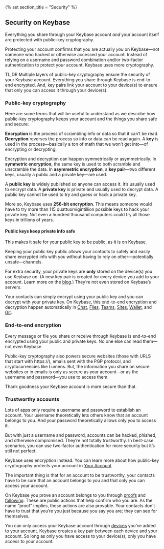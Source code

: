 {% set section_title = "Security" %}

## Security on Keybase
Everything you share through your Keybase account *and* your account itself are protected with public-key cryptography. 

Protecting your account confirms that you are actually *you* on Keybase—not someone who hacked or otherwise accessed your account. Instead of relying on a username and password combination and/or two-factor authentication to protect your account, Keybase uses more cryptography.

TL;DR Multiple layers of public-key cryptography ensure the security of your Keybase account. Everything you share through Keybase is end-to-end encrypted. And, key pairs link your account to your device(s) to ensure that only you can access it through your device(s).

### Public-key cryptography 
Here are some terms that will be useful to understand as we describe how public-key cryptography keeps your account and the things you share safe and secure:  

**Encryption** is the process of scrambling info or data so that it can’t be read. **Decryption** reverses the process so info or data can be read again. A **key** is used in the process—basically a ton of math that we won’t get into—of encrypting or decrypting.

Encryption and decryption can happen symmetrically or asymmetrically. In **symmetric encryption**, the same key is used to both scramble and unscramble the data. In **asymmetric encryption**, a **key pair**—two different keys, usually a public and a private key—are used.

A **public key** is widely published so anyone can access it. It’s usually used to encrypt data. A **private key** is private and usually used to decrypt data. A public key cannot be used to try and guess or hack a private key. 

More so, Keybase uses **256-bit encryption**. This means someone would have to try more than 115 quattuorvigintillion possible keys to hack your private key. Not even a hundred thousand computers could try all those keys in trillions of years. 

#### Public keys keep private info safe
This makes it safe for your public key to be public, as it is on Keybase. 

Keeping your public key public allows your contacts to safely and easily share encrypted info with you without having to rely on other—potentially unsafe—channels. 

For extra security, your private keys are **only** stored on the device(s) you use Keybase on. (A new key pair is created for every device you add to your account. Learn more on the [blog](https://keybase.io/blog/keybase-new-key-model).) They’re not even stored on Keybase’s servers. 

Your contacts can simply encrypt using your public key and you can decrypt with your private key. On Keybase, this end-to-end encryption and decryption happen automatically in [Chat](/chat), [Files](files), [Teams](/teams), [Sites](/sites), [Wallet](/wallet), and [Git](/git). 

### End-to-end encryption
Every message or file you share or receive through Keybase is end-to-end encrypted using your public and private keys. No one else can read them—not even Keybase.

Public-key cryptography also powers secure websites (those with URLS that start with https://), emails sent with the PGP protocol, and cryptocurrencies like Lumens. But, the information you share on secure websites or in emails is only as secure as your account—or as the username and password—you use to access them. 

Thank goodness your Keybase account is more secure than that.

### Trustworthy accounts
Lots of apps only require a username and password to establish an account. Your username theoretically lets others know that an account belongs to you. And your password theoretically allows only you to access it. 

But with just a username and password, accounts can be hacked, phished, and otherwise compromised. They’re not totally trustworthy. In best-case scenarios, you can use two-factor authentication for more security but it’s still not perfect. 

Keybase uses encryption instead. You can learn more about how public-key cryptography protects your account in [Your Account](/account). 

The important thing is that for an account to be trustworthy, your contacts have to be sure that an account belongs to you and that only you can access your account. 

On Keybase you prove an account belongs to you through [proofs](/account/proofs) and [following](/account/following). These are public actions that help confirm who you are. As the name “proof” implies, these actions are also provable. Your contacts don’t have to trust that you’re you just because you say you are; they can see for themselves.

You can only access your Keybase account through [devices](/account/devices) you’ve added to your account. Keybase creates a key pair between each device and your account. So long as only you have access to your device(s), only you have access to your account. 





